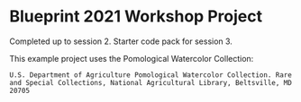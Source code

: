 # Blueprint 2021 Workshop Project

Completed up to session 2. Starter code pack for session 3.

This example project uses the Pomological Watercolor Collection:

    U.S. Department of Agriculture Pomological Watercolor Collection. Rare and Special Collections, National Agricultural Library, Beltsville, MD 20705